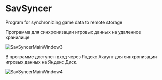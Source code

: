 # SavSyncer
Program for synchronizing game data to remote storage

Программа для синхронизации игровых данных на удаленное хранилище

![SavSyncerMainWindow3](https://github.com/user-attachments/assets/136f7b4a-8ccc-4943-9629-6ca5e9b3980a)

В программе доступен вход через Яндекс Акаунт для синхронизации игровых данных на Яндекс Диск.

![SavSyncerMainWindow4](https://github.com/user-attachments/assets/98b9956b-ba67-4e68-a87c-fa4a668d8fe5)
